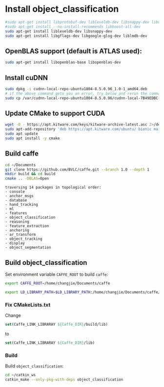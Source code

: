 # Install object_classification

``` sh
#sudo apt-get install libprotobuf-dev libleveldb-dev libsnappy-dev libopencv-dev libhdf5-serial-dev protobuf-compiler
#sudo apt-get install --no-install-recommends libboost-all-dev
sudo apt-get install libleveldb-dev libsnappy-dev 
sudo apt-get install libgflags-dev libgoogle-glog-dev liblmdb-dev
```

## OpenBLAS support (default is ATLAS used):
``` sh
sudo apt-get install libopenblas-base libopenblas-dev
```

## Install cuDNN

``` sh
sudo dpkg -i cudnn-local-repo-ubuntu1804-8.5.0.96_1.0-1_amd64.deb
# if the above command gets you an error, try below and rerun the command above
sudo cp /var/cudnn-local-repo-ubuntu1804-8.5.0.96/cudnn-local-7B49EDBC-keyring.gpg /usr/share/keyrings/cuda-archive-keyring.gpg
```

## Update CMake to support CUDA

``` sh
wget -O - https://apt.kitware.com/keys/kitware-archive-latest.asc 2>/dev/null | gpg --dearmor - | sudo tee /etc/apt/trusted.gpg.d/kitware.gpg >/dev/null
sudo apt-add-repository 'deb https://apt.kitware.com/ubuntu/ bionic main'
sudo apt update
sudo apt install -y cmake
```

## Build caffe

``` sh
cd ~/Documents
git clone https://github.com/BVLC/caffe.git --branch 1.0 --depth 1
mkdir build && cd build
cmake .. -DBLAS=Open
```

```
traversing 14 packages in topological order:
- console
- anchor_msgs
- database
- hand_tracking
- ml
- features
- object_classification
- reasoning
- feature_extraction
- anchoring
- ar_transform
- object_tracking
- display
- object_segmentation
```

## Build object_classification

Set environment variable `CAFFE_ROOT` to build `caffe`:

``` sh
export CAFFE_ROOT=/home/changjie/Documents/caffe
```

``` sh
export LD_LIBRARY_PATH=$LD_LIBRARY_PATH:/home/changjie/Documents/caffe/build/install/lib:/usr/lib/x86_64-linux-gnu/hdf5/serial
```

### Fix CMakeLists.txt

Change 
``` cmake
set(Caffe_LINK_LIBRARAY ${Caffe_DIR}/build/lib)
``` 
to
``` cmake
set(Caffe_LINK_LIBRARAY ${Caffe_DIR}/lib)
````

### Build

Build `object_classification`:
``` sh
cd ~/catkin_ws
catkin_make --only-pkg-with-deps object_classification
```

